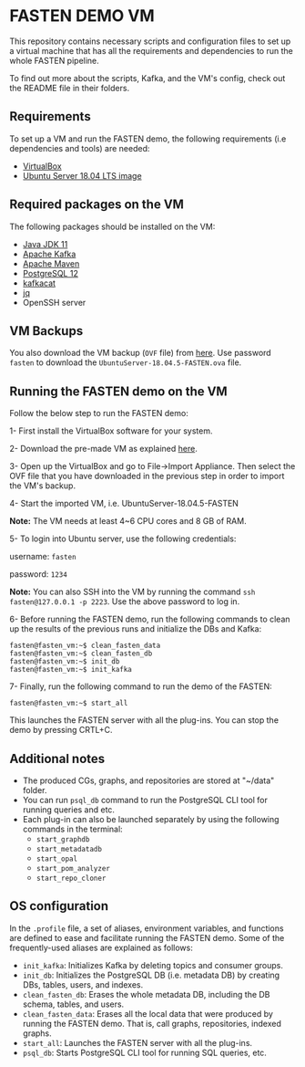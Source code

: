 # FASTEN DEMO VM

This repository contains necessary scripts and configuration files to set up a virtual machine that has all the requirements and dependencies to run the whole FASTEN pipeline.

To find out more about the scripts, Kafka, and the VM's config, check out the README file in their folders.

## Requirements 
To set up a VM and run the FASTEN demo, the following requirements (i.e dependencies and tools) are needed:

- [VirtualBox](https://www.virtualbox.org/) 
- [Ubuntu Server 18.04 LTS image](https://releases.ubuntu.com/18.04/)
## Required packages on the VM
The following packages should be installed on the VM:
- [Java JDK 11](https://www.oracle.com/technetwork/java/javase/downloads/jdk11-downloads-5066655.html)
- [Apache Kafka](https://kafka.apache.org/downloads.html)
- [Apache Maven](http://maven.apache.org/install.html)
- [PostgreSQL 12](https://www.postgresql.org/download)
- [kafkacat](https://github.com/edenhill/kafkacat)
- [jq](https://stedolan.github.io/jq/download/) 
- OpenSSH server

## VM Backups
You also download the VM backup (`OVF` file) from [here](https://surfdrive.surf.nl/files/index.php/s/5V8ElLjg5zQmzDY). Use password `fasten` to download the `UbuntuServer-18.04.5-FASTEN.ova` file.

## Running the FASTEN demo on the VM
Follow the below step to run the FASTEN demo:

1- First install the VirtualBox software for your system. 

2- Download the pre-made VM as explained [here](#VM-Backups).

3- Open up the VirtualBox and go to File->Import Appliance. Then select the OVF file that you have downloaded in the previous step in order to import the VM's backup.

4- Start the imported VM, i.e. UbuntuServer-18.04.5-FASTEN

**Note:** The VM needs at least 4~6 CPU cores and 8 GB of RAM.

5- To login into Ubuntu server, use the following credentials:

username: `fasten`

password: `1234`

**Note:** You can also SSH into the VM by running the command `ssh fasten@127.0.0.1 -p 2223`. Use the above password to log in.

6- Before running the FASTEN demo, run the following commands to clean up the results of the previous runs and initialize the DBs and Kafka:

```
fasten@fasten_vm:~$ clean_fasten_data
fasten@fasten_vm:~$ clean_fasten_db
fasten@fasten_vm:~$ init_db
fasten@fasten_vm:~$ init_kafka
```

7- Finally, run the following command to run the demo of the FASTEN:
```
fasten@fasten_vm:~$ start_all
```
This launches the FASTEN server with all the plug-ins. You can stop the demo by pressing CRTL+C.

## Additional notes
- The produced CGs, graphs, and repositories are stored at "~/data" folder.
- You can run `psql_db` command to run the PostgreSQL CLI tool for running queries and etc.
- Each plug-in can also be launched separately by using the following commands in the terminal:
    - `start_graphdb`
    - `start_metadatadb`
    - `start_opal`
    - `start_pom_analyzer`
    - `start_repo_cloner`


## OS configuration
In the `.profile` file, a set of aliases, environment variables, and functions are defined to ease and facilitate running the FASTEN demo. Some of the frequently-used aliases are explained as follows:

- `init_kafka`: Initializes Kafka by deleting topics and consumer groups.
- `init_db`: Initializes the PostgreSQL DB (i.e. metadata DB) by creating DBs, tables, users, and indexes.
- `clean_fasten_db`: Erases the whole metadata DB, including the DB schema, tables, and users.
- `clean_fasten_data`: Erases all the local data that were produced by running the FASTEN demo. That is, call graphs, repositories, indexed graphs.
- `start_all`: Launches the FASTEN server with all the plug-ins.
- `psql_db`: Starts PostgreSQL CLI tool for running SQL queries, etc.